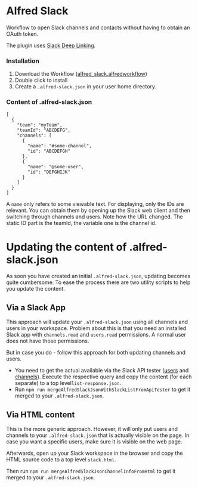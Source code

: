 Alfred Slack
=======

Workflow to open Slack channels and contacts without having to obtain an OAuth token.

The plugin uses [Slack Deep Linking](https://api.slack.com/reference/deep-linking#open_a_channel). 

### Installation
1. Download the Workflow ([alfred_slack.alfredworkflow](alfred_slack.alfredworkflow))
2. Double click to install
3. Create a `.alfred-slack.json` in your user home directory.

### Content of .alfred-slack.json

```
[
  {
    "team": "myTeam",
    "teamId": "ABCDEFG",
    "channels": [
      {
        "name": "#some-channel",
        "id": "ABCDEFGH"
      },
      {
        "name": "@some-user",
        "id": "DEFGHIJK"
      }
    ]
  }
]
```

A `name` only refers to some viewable text. For displaying, only
the IDs are relevant. You can obtain them by opening up the Slack web client
and then switching through channels and users. Note how the URL changed. The static
ID part is the teamId, the variable one is the channel id.

# Updating the content of .alfred-slack.json

As soon you have created an initial `.alfred-slack.json`, updating becomes quite
cumbersome. To ease the process there are two utility scripts to help you update the content.

## Via a Slack App

This approach will update your `.alfred-slack.json` using all channels and users
in your workspace. Problem about this is that you need an installed Slack app
with `channels.read` and `users.read` permissions. A normal user does not have those permissions.

But in case you do - follow this approach for both updating channels and users.

* You need to get the actual available via the Slack API tester ([users](https://api.slack.com/methods/users.list/test) and [channels](https://api.slack.com/methods/conversations.list/test)). Execute the respective query and copy the content (for each separate) to a top level`list-response.json`.
* Run `npm run mergeAlfredSlackJsonWithSlackListFromApiTester` to get it merged to your `.alfred-slack.json`.

## Via HTML content

This is the more generic approach. However, it will only put users and channels to your `.alfred-slack.json` that is actually visible on the page. In case you want a specific users, make sure it is visible on the web page.

Afterwards, open up your Slack workspace in the browser and copy the HTML source code to a top level `slack.html`.

Then run `npm run mergeAlfredSlackJsonChannelInfoFromHtml` to get it merged to your `.alfred-slack.json`.



